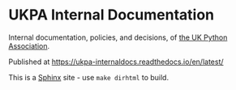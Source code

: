 # UKPA Internal Documentation

Internal documentation, policies, and decisions, of [the UK Python Association](https://uk.python.org/).

Published at https://ukpa-internaldocs.readthedocs.io/en/latest/

This is a [Sphinx](https://www.sphinx-doc.org/en/master/) site - use `make dirhtml` to build.

